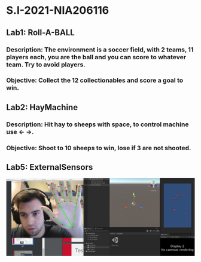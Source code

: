 # S.I-2021-NIA206116

## Lab1: Roll-A-BALL
### Description: The environment is a soccer field, with 2 teams, 11 players each, you are the ball and you can score to whatever team. Try to avoid players.
### Objective: Collect the 12 collectionables and score a goal to win. 

## Lab2: HayMachine
### Description: Hit hay to sheeps with space, to control machine use <- ->.
### Objective: Shoot to 10 sheeps to win, lose if 3 are not shooted. 

## Lab5: ExternalSensors
![ScreenShot](https://github.com/GerryX17/S.I-2021-NIA206116/blob/master/prueba%20lab5.jpg)

